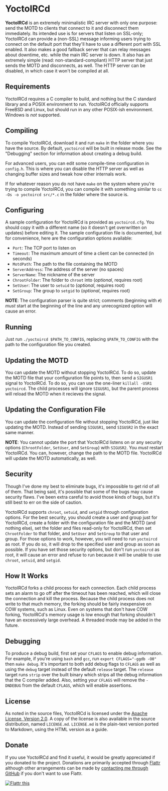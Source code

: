 # YoctoIRCd

**YoctoIRCd** is an extremely minimalistic IRC server with only one purpose:
send the MOTD to clients that connect to it and disconnect them immediately. Its
intended use is for servers that listen on SSL-only; YoctoIRCd can provide a
(non-SSL) message informing users trying to connect on the default port that
they'll have to use a different port with SSL enabled. It also makes a good
fallback server that can relay messages about downtime, etc. while the main IRC
server is down. It also has an extremely simple (read: non-standard-compliant)
HTTP server that just sends the MOTD and disconnects, as well. The HTTP server
can be disabled, in which case it won't be compiled at all.

## Requirements

YoctoIRCd requires a C compiler to build, and nothing but the C standard library
and a POSIX environment to run. YoctoIRCd officially supports FreeBSD and Linux,
but should run in any other POSIX-ish environment. Windows is *not* supported.

## Compiling

To compile YoctoIRCd, download it and run `make` in the folder where you have
the source. By default, `yoctoircd` will be built in release mode. See the
"Debugging" section for information about creating a debug build.

For advanced users, you can edit some compile-time configuration in `config.h`.
This is where you can disable the HTTP server as well as changing buffer sizes
and tweak how other internals work.

If for whatever reason you do not have `make` on the system where you're trying
to compile YoctoIRCd, you can compile it with something similar to `cc -Os -o
yoctoircd src/*.c` in the folder where the source is.

## Configuring

A sample configuration for YoctoIRCd is provided as `yoctoircd.cfg`. You should
copy it with a different name (so it doesn't get overwritten on updates) before
editing it. The sample configuration file is documented, but for convenience,
here are the configuration options available:

- `Port`: The TCP port to listen on
- `Timeout`: The maximum amount of time a client can be connected (in seconds)
- `MotdPath`: The path to the file containing the MOTD
- `ServerAddress`: The address of the server (no spaces)
- `ServerName`: The nickname of the server
- `ChrootFolder`: The folder to `chroot` into (*optional*, requires root)
- `SetUser`: The user to `setuid` to (*optional*, requires root)
- `SetGroup`: The group to `setgid` to (*optional*, requires root)

**NOTE**: The configuration parser is quite strict; comments (beginning with
`#`) *must* start at the beginning of the line and any unrecognized option will
cause an error.

## Running

Just run `./yoctoircd $PATH_TO_CONFIG`, replacing `$PATH_TO_CONFIG` with the
path to the configuration file you created.

## Updating the MOTD

You can update the MOTD without stopping YoctoIRCd. To do so, update the MOTD
file that your configuration file points to, then send a `SIGUSR1` signal to
YoctoIRCd. To do so, you can use the one-liner `killall -USR1 yoctoircd`. The
child processes will ignore `SIGUSR1`, but the parent process will reload the
MOTD when it recieves the signal.

## Updating the Configuration File

You can update the configuration file without stopping YoctoIRCd, just like
updating the MOTD. Instead of sending `SIGUSR1`, send `SIGUSR2` in the exact
same manner.

**NOTE**: You cannot update the port that YoctoIRCd listens on or any security
options (`ChrootFolder`, `SetUser`, and `SetGroup`) with `SIGUSR2`. You *must*
restart YoctoIRCd. You can, however, change the path to the MOTD file. YoctoIRCd
will update the MOTD automatically, as well.

## Security

Though I've done my best to eliminate bugs, it's impossible to get rid of all of
them. That being said, it's possible that some of the bugs may cause security
flaws. I've been extra careful to avoid those kinds of bugs, but it's still best
to err on the side of caution.

YoctoIRCd supports `chroot`, `setuid`, and `setgid` through configuration
options. For the best security, you should create a user and group just for
YoctoIRCd, create a folder with the configuration file and the MOTD (and nothing
else), set the folder and files read-only for YoctoIRCd, then set `ChrootFolder`
to that folder, and `SetUser` and `SetGroup` to that user and group. For those
options to work, however, you will need to run `yoctoircd` as root. If you do
so, it will drop to the specified user and group as soon as possible. If you
have set those security options, but don't run `yoctoircd` as root, it will
cause an error and refuse to run because it will be unable to use `chroot`,
`setuid`, and `setgid`.

## How It Works

YoctoIRCd forks a child process for each connection. Each child process sets
an alarm to go off after the timeout has been reached, which will close the
connection and kill the process. Because the child process does not write to
that much memory, the forking should be fairly inexpensive on COW systems, such
as Linux. Even on systems that don't have COW forking, YoctoIRCd's memory usage
is low enough that forking shouldn't have an excessively large overhead. A
threaded mode may be added in the future.

## Debugging

To produce a debug build, first set your `CFLAGS` to enable debug information.
For example, if you're using `bash` and `gcc`, run `export CFLAGS="-ggdb -O0"`
then `make debug`. It's important to both add debug flags to `CFLAGS` as well as
using the `debug` target instead of the default `release` target. The `release`
target runs `strip` over the built binary which strips all the debug information
that the C compiler added. Also, setting your `CFLAGS` will remove the
`-DNDEBUG` from the default `CFLAGS`, which will enable assertions.

## License

As noted in the source files, YoctoIRCd is licensed under the [Apache License,
Version 2.0](http://www.apache.org/licenses/LICENSE-2.0). A copy of the license
is also available in the source distribution, named `LICENSE.md`. `LICENSE.md`
is the plain-text version ported to Markdown, using the HTML version as a
guide.

## Donate

If you use YoctoIRCd and find it useful, it would be greatly appreciated if you
donated to the project. Donations are primarily accepted through
[Flattr](http://flattr.com/thing/1048781/) although other arrangements can be
made by [contacting me through GitHub](https://github.com/dririan) if you don't
want to use Flattr.

[![Flattr this](http://api.flattr.com/button/flattr-badge-large.png)](http://flattr.com/thing/1048781/)

